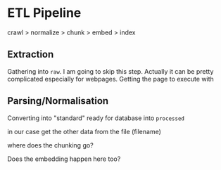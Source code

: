 # ETL Pipeline

crawl > normalize > chunk > embed > index

## Extraction

Gathering into `raw`.
I am going to skip this step.
Actually it can be pretty complicated especially for webpages.
Getting the page to execute with

## Parsing/Normalisation

Converting into "standard" ready for database into `processed`

in our case get the other data from the file (filename)

where does the chunking go?

Does the embedding happen here too?
